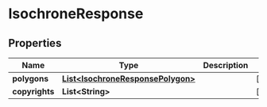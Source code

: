 
# IsochroneResponse

## Properties
Name | Type | Description | Notes
------------ | ------------- | ------------- | -------------
**polygons** | [**List&lt;IsochroneResponsePolygon&gt;**](IsochroneResponsePolygon.md) |  |  [optional]
**copyrights** | **List&lt;String&gt;** |  |  [optional]



